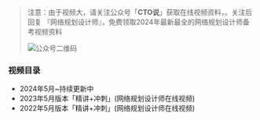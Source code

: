 > 注意：由于视频大，请关注公众号「**CTO说**」获取在线视频资料，。关注后回复  『网络规划设计师』，免费领取2024年最新最全的网络规划设计师备考视频资料
>
> ![公众号二维码](https://cdn-static.uoko.com/qrcode.jpg)
>

### 视频目录
 - 2024年5月~持续更新中
 - 2023年5月版本「精讲+冲刺」(网络规划设计师在线视频)
 - 2022年5月版本「精讲+冲刺」(网络规划设计师在线视频)
